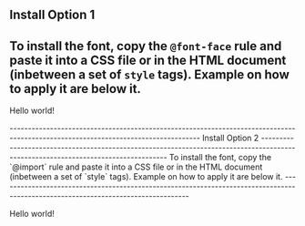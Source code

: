 Install Option 1
----------------------------------------------------------------------------------------------------------------------------------
To install the font, copy the `@font-face` rule and paste it into a CSS file or in the HTML document (inbetween a set of `style`
      tags). Example on how to apply it are below it.
----------------------------------------------------------------------------------------------------------------------------------
<style>
@font-face {
      font-family: "Moon Flower";
      src: url(https://cdn.rawgit.com/heyitguyfixit/font/506b65d9/Moon%20Flower/Moon_Flower.eot);
      src: url(https://cdn.rawgit.com/heyitguyfixit/font/506b65d9/Moon%20Flower/Moon_Flower.ttf) format("truetype"),
            url(https://cdn.rawgit.com/heyitguyfixit/font/506b65d9/Moon%20Flower/Moon_Flower.woff) format("woff"),
            url(https://cdn.rawgit.com/heyitguyfixit/font/506b65d9/Moon%20Flower/Moon_Flower.svg) format("svg");
      unicode-range: U+?????;
      font-style: normal;
      font-weight: 400;
}

p .example1 { 
      font-family: "Moon Flower";
}
</style>
<p class="example1">Hello world!</p>
----------------------------------------------------------------------------------------------------------------------------------
Install Option 2
----------------------------------------------------------------------------------------------------------------------------------
To install the font, copy the `@import` rule and paste it into a CSS file or in the HTML document (inbetween a set of `style`
      tags). Example on how to apply it are below it.
----------------------------------------------------------------------------------------------------------------------------------
<style>
@import url("https://cdn.rawgit.com/heyitguyfixit/font/20c97087/Moon%20Flower/Moon_Flower.css")

p .example2 { 
      font-family: "Moon Flower";
}
</style>
<p class="example2">Hello world!</p>
